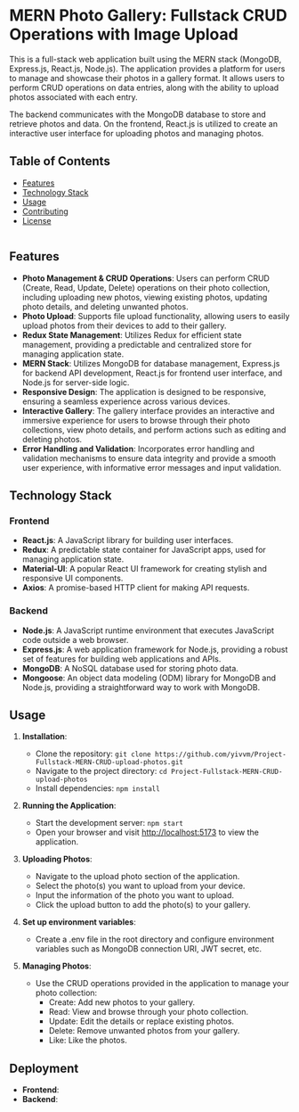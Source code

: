 # MERN Photo Gallery: Fullstack CRUD Operations with Image Upload

This is a full-stack web application built using the MERN stack (MongoDB, Express.js, React.js, Node.js). The application provides a platform for users to manage and showcase their photos in a gallery format. It allows users to perform CRUD operations on data entries, along with the ability to upload photos associated with each entry.

The backend communicates with the MongoDB database to store and retrieve photos and data. On the frontend, React.js is utilized to create an interactive user interface for uploading photos and managing photos.

## Table of Contents

- [Features](#features)
- [Technology Stack](#technology-stack)
- [Usage](#usage)
- [Contributing](#contributing)
- [License](#license)

![]()

## Features

- **Photo Management & CRUD Operations**: Users can perform CRUD (Create, Read, Update, Delete) operations on their photo collection, including uploading new photos, viewing existing photos, updating photo details, and deleting unwanted photos.
- **Photo Upload**: Supports file upload functionality, allowing users to easily upload photos from their devices to add to their gallery.
- **Redux State Management**: Utilizes Redux for efficient state management, providing a predictable and centralized store for managing application state.
- **MERN Stack**: Utilizes MongoDB for database management, Express.js for backend API development, React.js for frontend user interface, and Node.js for server-side logic.
- **Responsive Design**: The application is designed to be responsive, ensuring a seamless experience across various devices.
- **Interactive Gallery**: The gallery interface provides an interactive and immersive experience for users to browse through their photo collections, view photo details, and perform actions such as editing and deleting photos.
- **Error Handling and Validation**: Incorporates error handling and validation mechanisms to ensure data integrity and provide a smooth user experience, with informative error messages and input validation.

## Technology Stack

### Frontend

- **React.js**: A JavaScript library for building user interfaces.
- **Redux**: A predictable state container for JavaScript apps, used for managing application state.
- **Material-UI**: A popular React UI framework for creating stylish and responsive UI components.
- **Axios**: A promise-based HTTP client for making API requests.

### Backend

- **Node.js**: A JavaScript runtime environment that executes JavaScript code outside a web browser.
- **Express.js**: A web application framework for Node.js, providing a robust set of features for building web applications and APIs.
- **MongoDB**: A NoSQL database used for storing photo data.
- **Mongoose**: An object data modeling (ODM) library for MongoDB and Node.js, providing a straightforward way to work with MongoDB.

## Usage

1. **Installation**:

   - Clone the repository: `git clone https://github.com/yivvm/Project-Fullstack-MERN-CRUD-upload-photos.git`
   - Navigate to the project directory: `cd Project-Fullstack-MERN-CRUD-upload-photos`
   - Install dependencies: `npm install`

2. **Running the Application**:

   - Start the development server: `npm start`
   - Open your browser and visit [http://localhost:5173](http://localhost:5173) to view the application.

3. **Uploading Photos**:

   - Navigate to the upload photo section of the application.
   - Select the photo(s) you want to upload from your device.
   - Input the information of the photo you want to upload.
   - Click the upload button to add the photo(s) to your gallery.

4. **Set up environment variables**:

   - Create a .env file in the root directory and configure environment variables such as MongoDB connection URI, JWT secret, etc.

5. **Managing Photos**:
   - Use the CRUD operations provided in the application to manage your photo collection:
     - Create: Add new photos to your gallery.
     - Read: View and browse through your photo collection.
     - Update: Edit the details or replace existing photos.
     - Delete: Remove unwanted photos from your gallery.
     - Like: Like the photos.

## Deployment

- **Frontend**:
- **Backend**:
